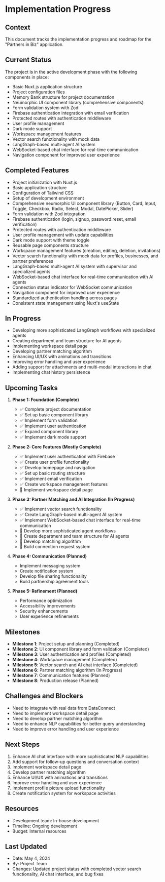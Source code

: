 # Implementation Progress

## Context
This document tracks the implementation progress and roadmap for the "Partners in Biz" application.

## Current Status
The project is in the active development phase with the following components in place:
- Basic Nuxt.js application structure
- Project configuration files
- Memory Bank structure for project documentation
- Neumorphic UI component library (comprehensive components)
- Form validation system with Zod
- Firebase authentication integration with email verification
- Protected routes with authentication middleware
- User profile management
- Dark mode support
- Workspace management features
- Vector search functionality with mock data
- LangGraph-based multi-agent AI system
- WebSocket-based chat interface for real-time communication
- Navigation component for improved user experience

## Completed Features
- Project initialization with Nuxt.js
- Basic application structure
- Configuration of Tailwind CSS
- Setup of development environment
- Comprehensive neumorphic UI component library (Button, Card, Input, Toggle, Checkbox, Radio, Select, Modal, DatePicker, Slider)
- Form validation with Zod integration
- Firebase authentication (login, signup, password reset, email verification)
- Protected routes with authentication middleware
- User profile management with update capabilities
- Dark mode support with theme toggle
- Reusable page components structure
- Workspace management features (creation, editing, deletion, invitations)
- Vector search functionality with mock data for profiles, businesses, and partner preferences
- LangGraph-based multi-agent AI system with supervisor and specialized agents
- WebSocket-based chat interface for real-time communication with AI agents
- Connection status indicator for WebSocket communication
- Navigation component for improved user experience
- Standardized authentication handling across pages
- Consistent state management using Nuxt's useState

## In Progress
- Developing more sophisticated LangGraph workflows with specialized agents
- Creating department and team structure for AI agents
- Implementing workspace detail page
- Developing partner matching algorithm
- Enhancing UI/UX with animations and transitions
- Improving error handling and user experience
- Adding support for attachments and multi-modal interactions in chat
- Implementing chat history persistence

## Upcoming Tasks
1. **Phase 1: Foundation (Complete)**
   - ✅ Complete project documentation
   - ✅ Set up basic component library
   - ✅ Implement form validation
   - ✅ Implement user authentication
   - ✅ Expand component library
   - ✅ Implement dark mode support

2. **Phase 2: Core Features (Mostly Complete)**
   - ✅ Implement user authentication with Firebase
   - ✅ Create user profile functionality
   - ✅ Develop homepage and navigation
   - ✅ Set up basic routing structure
   - ✅ Implement email verification
   - ✅ Create workspace management features
   - 🔄 Implement workspace detail page

3. **Phase 3: Partner Matching and AI Integration (In Progress)**
   - ✅ Implement vector search functionality
   - ✅ Create LangGraph-based multi-agent AI system
   - ✅ Implement WebSocket-based chat interface for real-time communication
   - 🔄 Develop more sophisticated agent workflows
   - 🔄 Create department and team structure for AI agents
   - 🔄 Develop matching algorithm
   - 🔄 Build connection request system

4. **Phase 4: Communication (Planned)**
   - Implement messaging system
   - Create notification system
   - Develop file sharing functionality
   - Build partnership agreement tools

5. **Phase 5: Refinement (Planned)**
   - Performance optimization
   - Accessibility improvements
   - Security enhancements
   - User experience refinements

## Milestones
- **Milestone 1**: Project setup and planning (Completed)
- **Milestone 2**: UI component library and form validation (Completed)
- **Milestone 3**: User authentication and profiles (Completed)
- **Milestone 4**: Workspace management (Completed)
- **Milestone 5**: Vector search and AI chat interface (Completed)
- **Milestone 6**: Partner matching algorithm (In Progress)
- **Milestone 7**: Communication features (Planned)
- **Milestone 8**: Production release (Planned)

## Challenges and Blockers
- Need to integrate with real data from DataConnect
- Need to implement workspace detail page
- Need to develop partner matching algorithm
- Need to enhance NLP capabilities for better query understanding
- Need to improve error handling and user experience

## Next Steps
1. Enhance AI chat interface with more sophisticated NLP capabilities
2. Add support for follow-up questions and conversation context
3. Implement workspace detail page
4. Develop partner matching algorithm
5. Enhance UI/UX with animations and transitions
6. Improve error handling and user experience
7. Implement profile picture upload functionality
8. Create notification system for workspace activities

## Resources
- Development team: In-house development
- Timeline: Ongoing development
- Budget: Internal resources

## Last Updated
- Date: May 4, 2024
- By: Project Team
- Changes: Updated project status with completed vector search functionality, AI chat interface, and bug fixes